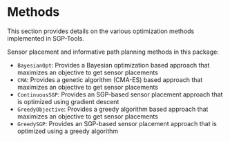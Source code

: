 # Methods

This section provides details on the various optimization methods implemented in SGP-Tools.

Sensor placement and informative path planning methods in this package:

- `BayesianOpt`: Provides a Bayesian optimization based approach that maximizes an objective to get sensor placements
- `CMA`: Provides a genetic algorithm (CMA-ES) based approach that maximizes an objective to get sensor placements
- `ContinuousSGP`: Provides an SGP-based sensor placement approach that is optimized using gradient descent
- `GreedyObjective`: Provides a greedy algorithm based approach that maximizes an objective to get sensor placements
- `GreedySGP`: Provides an SGP-based sensor placement approach that is optimized using a greedy algorithm